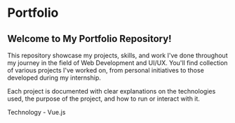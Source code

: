 # Portfolio

## Welcome to My Portfolio Repository!

This repository showcase my projects, skills, and work I've done throughout my journey in the field of Web Development and UI/UX. You'll find collection of various projects I've worked on, from personal initiatives to those developed during my internship.

Each project is documented with clear explanations on the technologies used, the purpose of the project, and how to run or interact with it.

Technology - Vue.js
